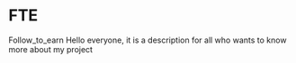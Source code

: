 # FTE
Follow_to_earn
Hello everyone, it is a description for all who wants to know more about my project